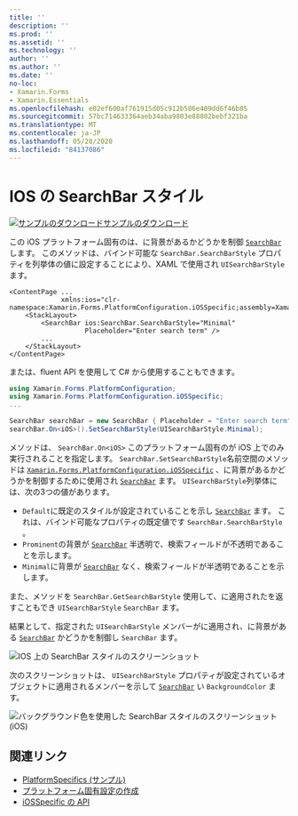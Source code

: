 ```yaml
---
title: ''
description: ''
ms.prod: ''
ms.assetid: ''
ms.technology: ''
author: ''
ms.author: ''
ms.date: ''
no-loc:
- Xamarin.Forms
- Xamarin.Essentials
ms.openlocfilehash: e02ef600af761915d05c912b586e409dd6f46b85
ms.sourcegitcommit: 57bc714633364aeb34aba9803e88802bebf321ba
ms.translationtype: MT
ms.contentlocale: ja-JP
ms.lasthandoff: 05/28/2020
ms.locfileid: "84137086"
---
```

# <a name="searchbar-style-on-ios"></a>IOS の SearchBar スタイル

[![サンプルのダウンロード](~/media/shared/download.png)サンプルのダウンロード](https://docs.microsoft.com/samples/xamarin/xamarin-forms-samples/userinterface-platformspecifics)

この iOS プラットフォーム固有のは、に背景があるかどうかを制御 [`SearchBar`](xref:Xamarin.Forms.SearchBar) します。 このメソッドは、バインド可能な `SearchBar.SearchBarStyle` プロパティを列挙体の値に設定することにより、XAML で使用され `UISearchBarStyle` ます。

```xaml
<ContentPage ...
             xmlns:ios="clr-namespace:Xamarin.Forms.PlatformConfiguration.iOSSpecific;assembly=Xamarin.Forms.Core">
    <StackLayout>
        <SearchBar ios:SearchBar.SearchBarStyle="Minimal"
                   Placeholder="Enter search term" />
        ...
    </StackLayout>
</ContentPage>
```

または、fluent API を使用して C# から使用することもできます。

```csharp
using Xamarin.Forms.PlatformConfiguration;
using Xamarin.Forms.PlatformConfiguration.iOSSpecific;
...

SearchBar searchBar = new SearchBar { Placeholder = "Enter search term" };
searchBar.On<iOS>().SetSearchBarStyle(UISearchBarStyle.Minimal);
```

メソッドは、 `SearchBar.On<iOS>` このプラットフォーム固有のが iOS 上でのみ実行されることを指定します。 `SearchBar.SetSearchBarStyle`名前空間のメソッドは [`Xamarin.Forms.PlatformConfiguration.iOSSpecific`](xref:Xamarin.Forms.PlatformConfiguration.iOSSpecific) 、に背景があるかどうかを制御するために使用され [`SearchBar`](xref:Xamarin.Forms.SearchBar) ます。 `UISearchBarStyle`列挙体には、次の3つの値があります。

- `Default`に既定のスタイルが設定されていることを示し [`SearchBar`](xref:Xamarin.Forms.SearchBar) ます。 これは、バインド可能なプロパティの既定値です `SearchBar.SearchBarStyle` 。
- `Prominent`の背景が [`SearchBar`](xref:Xamarin.Forms.SearchBar) 半透明で、検索フィールドが不透明であることを示します。
- `Minimal`に背景が [`SearchBar`](xref:Xamarin.Forms.SearchBar) なく、検索フィールドが半透明であることを示します。

また、メソッドを `SearchBar.GetSearchBarStyle` 使用して、に適用されたを返すこともでき `UISearchBarStyle` `SearchBar` ます。

結果として、指定された `UISearchBarStyle` メンバーがに適用され、に背景がある [`SearchBar`](xref:Xamarin.Forms.SearchBar) かどうかを制御し `SearchBar` ます。

![IOS 上の SearchBar スタイルのスクリーンショット](searchbar-style-images/searchbar-styles.png "IOS での SearchBar スタイル")

次のスクリーンショットは、 `UISearchBarStyle` プロパティが設定されているオブジェクトに適用されるメンバーを示して [`SearchBar`](xref:Xamarin.Forms.SearchBar) い `BackgroundColor` ます。

![バックグラウンド色を使用した SearchBar スタイルのスクリーンショット (iOS)](searchbar-style-images/searchbar-background-styles.png "IOS の背景色を持つ SearchBar スタイル")

## <a name="related-links"></a>関連リンク

- [PlatformSpecifics (サンプル)](https://docs.microsoft.com/samples/xamarin/xamarin-forms-samples/userinterface-platformspecifics)
- [プラットフォーム固有設定の作成](~/xamarin-forms/platform/platform-specifics/index.md#creating-platform-specifics)
- [iOSSpecific の API](xref:Xamarin.Forms.PlatformConfiguration.iOSSpecific)
